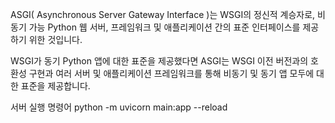 ASGI( Asynchronous Server Gateway Interface )는 WSGI의 정신적 계승자로, 비동기 가능 Python 웹 서버, 프레임워크 및 애플리케이션 간의 표준 인터페이스를 제공하기 위한 것입니다.

WSGI가 동기 Python 앱에 대한 표준을 제공했다면 ASGI는 WSGI 이전 버전과의 호환성 구현과 여러 서버 및 애플리케이션 프레임워크를 통해 비동기 및 동기 앱 모두에 대한 표준을 제공합니다.

서버 실행 명령어
python -m uvicorn main:app --reload